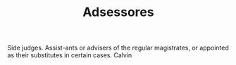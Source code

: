 ---
title: Adsessores
letter: A
permalink: "/definitions/bld-adsessores.html"
body: Side judges. Assist-ants or advisers of the regular magistrates, or appointed
  as their substitutes in certain cases. Calvin
published_at: '2018-07-07'
source: Black's Law Dictionary 2nd Ed (1910)
layout: post
---